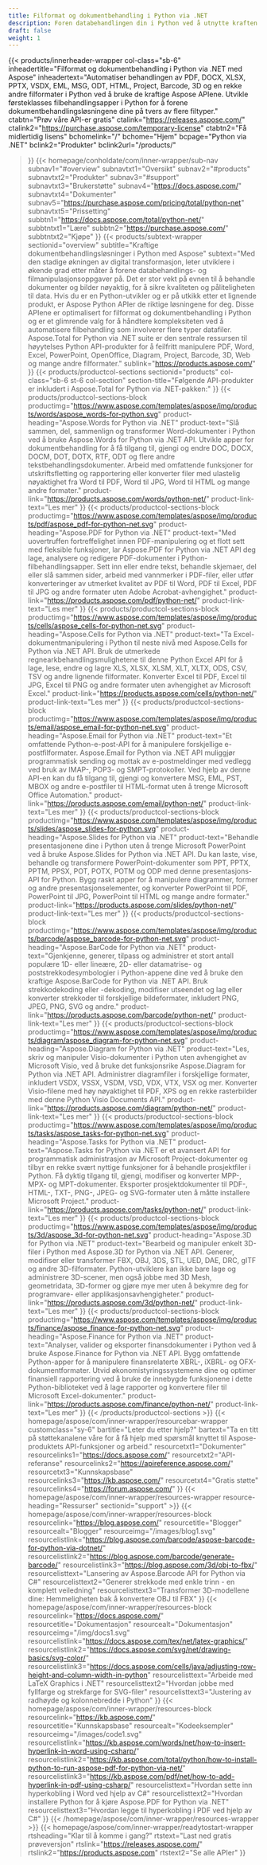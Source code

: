 ```yaml
---
title: Filformat og dokumentbehandling i Python via .NET
description: Foren databehandlingen din i Python ved å utnytte kraften til Aspose Python via .NET-filformat-API-er for å behandle dokumentene og bildene dine nøyaktig.
draft: false
weight: 1
---
```

{{< products/innerheader-wrapper col-class="sb-6"
  inheadertitle="Filformat og dokumentbehandling i Python via .NET med Aspose"
  inheadertext="Automatiser behandlingen av PDF, DOCX, XLSX, PPTX, VSDX, EML, MSG, ODT, HTML, Project, Barcode, 3D og en rekke andre filformater i Python ved å bruke de kraftige Aspose APIene. Utvikle førsteklasses filbehandlingsapper i Python for å forene dokumentbehandlingsløsningene dine på tvers av flere filtyper."
  ctabtn="Prøv våre API-er gratis"
  ctalink="https://releases.aspose.com/"
  ctalink2="https://purchase.aspose.com/temporary-license"
  ctabtn2="Få midlertidig lisens"
  bchomelink="/"
  bchome="Hjem"
  bcpage="Python via .NET"
  bclink2="Produkter"
  bclink2url="/products/"
  >}}
  {{< homepage/conholdate/com/inner-wrapper/sub-nav 
subnav1="#overview"
subnavtxt1="Oversikt" 
subnav2="#products"
subnavtxt2="Produkter" 
subnav3="#support"
subnavtxt3="Brukerstøtte" 
subnav4="https://docs.aspose.com/"
subnavtxt4="Dokumenter" 
subnav5="https://purchase.aspose.com/pricing/total/python-net"
subnavtxt5="Prissetting" 
subbtn1="https://docs.aspose.com/total/python-net/"
subbtntxt1="Lære"
subbtn2="https://purchase.aspose.com/"
subbtntxt2="Kjøpe"
>}}
   {{< products/subtext-wrapper sectionid="overview" 
   subtitle="Kraftige dokumentbehandlingsløsninger i Python med Aspose"
   subtext="Med den stadige økningen av digital transformasjon, leter utviklere i økende grad etter måter å forene databehandlings- og filmanipulasjonsoppgaver på. Det er stor vekt på evnen til å behandle dokumenter og bilder nøyaktig, for å sikre kvaliteten og påliteligheten til data. Hvis du er en Python-utvikler og er på utkikk etter et lignende produkt, er Aspose Python APIer de riktige løsningene for deg. Disse APIene er optimalisert for filformat og dokumentbehandling i Python og er et glimrende valg for å håndtere kompleksiteten ved å automatisere filbehandling som involverer flere typer datafiler. Aspose.Total for Python via .NET suite er den sentrale ressursen til høyytelses Python API-produkter for å feilfritt manipulere PDF, Word, Excel, PowerPoint, OpenOffice, Diagram, Project, Barcode, 3D, Web og mange andre filformater."
   sublink="https://products.aspose.com/"
   >}} 
{{< products/productcol-sections sectionid="products" 
col-class="sb-6 st-6 col-section"
section-title="Følgende API-produkter er inkludert i Aspose.Total for Python via .NET-pakken:"
>}}
{{< products/productcol-sections-block
productimg="https://www.aspose.com/templates/aspose/img/products/words/aspose_words-for-python.svg"
product-heading="Aspose.Words for Python via .NET"
product-text="Slå sammen, del, sammenlign og transformer Word-dokumenter i Python ved å bruke Aspose.Words for Python via .NET API. Utvikle apper for dokumentbehandling for å få tilgang til, gjengi og endre DOC, DOCX, DOCM, DOT, DOTX, RTF, ODT og flere andre tekstbehandlingsdokumenter. Arbeid med omfattende funksjoner for utskriftsfletting og rapportering eller konverter filer med ulastelig nøyaktighet fra Word til PDF, Word til JPG, Word til HTML og mange andre formater."
product-link="https://products.aspose.com/words/python-net/"
product-link-text="Les mer"
>}}
{{< products/productcol-sections-block
productimg="https://www.aspose.com/templates/aspose/img/products/pdf/aspose_pdf-for-python-net.svg"
product-heading="Aspose.PDF for Python via .NET"
product-text="Med uovertruffen fortreffelighet innen PDF-manipulering og et flott sett med fleksible funksjoner, lar Aspose.PDF for Python via .NET API deg lage, analysere og redigere PDF-dokumenter i Python-filbehandlingsapper. Sett inn eller endre tekst, behandle skjemaer, del eller slå sammen sider, arbeid med vannmerker i PDF-filer, eller utfør konverteringer av utmerket kvalitet av PDF til Word, PDF til Excel, PDF til JPG og andre formater uten Adobe Acrobat-avhengighet."
product-link="https://products.aspose.com/pdf/python-net/"
product-link-text="Les mer"
>}}
{{< products/productcol-sections-block
productimg="https://www.aspose.com/templates/aspose/img/products/cells/aspose_cells-for-python-net.svg"
product-heading="Aspose.Cells for Python via .NET"
product-text="Ta Excel-dokumentmanipulering i Python til neste nivå med Aspose.Cells for Python via .NET API. Bruk de utmerkede regnearkbehandlingsmulighetene til denne Python Excel API for å lage, lese, endre og lagre XLS, XLSX, XLSM, XLT, XLTX, ODS, CSV, TSV og andre lignende filformater. Konverter Excel til PDF, Excel til JPG, Excel til PNG og andre formater uten avhengighet av Microsoft Excel."
product-link="https://products.aspose.com/cells/python-net/"
product-link-text="Les mer"
>}}
{{< products/productcol-sections-block
productimg="https://www.aspose.com/templates/aspose/img/products/email/aspose_email-for-python-net.svg"
product-heading="Aspose.Email for Python via .NET"
product-text="Et omfattende Python-e-post-API for å manipulere forskjellige e-postfilformater. Aspose.Email for Python via .NET API muliggjør programmatisk sending og mottak av e-postmeldinger med vedlegg ved bruk av IMAP-, POP3- og SMPT-protokoller. Ved hjelp av denne API-en kan du få tilgang til, gjengi og konvertere MSG, EML, PST, MBOX og andre e-postfiler til HTML-format uten å trenge Microsoft Office Automation."
product-link="https://products.aspose.com/email/python-net/"
product-link-text="Les mer"
>}}
{{< products/productcol-sections-block
productimg="https://www.aspose.com/templates/aspose/img/products/slides/aspose_slides-for-python.svg"
product-heading="Aspose.Slides for Python via .NET"
product-text="Behandle presentasjonene dine i Python uten å trenge Microsoft PowerPoint ved å bruke Aspose.Slides for Python via .NET API. Du kan laste, vise, behandle og transformere PowerPoint-dokumenter som PPT, PPTX, PPTM, PPSX, POT, POTX, POTM og ODP med denne presentasjons-API for Python. Bygg raskt apper for å manipulere diagrammer, former og andre presentasjonselementer, og konverter PowerPoint til PDF, PowerPoint til JPG, PowerPoint til HTML og mange andre formater."
product-link="https://products.aspose.com/slides/python-net/"
product-link-text="Les mer"
>}}
{{< products/productcol-sections-block
productimg="https://www.aspose.com/templates/aspose/img/products/barcode/aspose_barcode-for-python-net.svg"
product-heading="Aspose.BarCode for Python via .NET"
product-text="Gjenkjenne, generer, tilpass og administrer et stort antall populære 1D- eller lineære, 2D- eller datamatrise- og poststrekkodesymbologier i Python-appene dine ved å bruke den kraftige Aspose.BarCode for Python via .NET API. Bruk strekkodekoding eller -dekoding, modifiser utseendet og lag eller konverter strekkoder til forskjellige bildeformater, inkludert PNG, JPEG, PNG, SVG og andre."
product-link="https://products.aspose.com/barcode/python-net/"
product-link-text="Les mer"
>}}
{{< products/productcol-sections-block
productimg="https://www.aspose.com/templates/aspose/img/products/diagram/aspose_diagram-for-python-net.svg"
product-heading="Aspose.Diagram for Python via .NET"
product-text="Les, skriv og manipuler Visio-dokumenter i Python uten avhengighet av Microsoft Visio, ved å bruke det funksjonsrike Aspose.Diagram for Python via .NET API. Administrer diagramfiler i forskjellige formater, inkludert VSDX, VSSX, VSDM, VSD, VDX, VTX, VSX og mer. Konverter Visio-filene med høy nøyaktighet til PDF, XPS og en rekke rasterbilder med denne Python Visio Documents API."
product-link="https://products.aspose.com/diagram/python-net/"
product-link-text="Les mer"
>}}
{{< products/productcol-sections-block
productimg="https://www.aspose.com/templates/aspose/img/products/tasks/aspose_tasks-for-python-net.svg"
product-heading="Aspose.Tasks for Python via .NET"
product-text="Aspose.Tasks for Python via .NET er et avansert API for programmatisk administrasjon av Microsoft Project-dokumenter og tilbyr en rekke svært nyttige funksjoner for å behandle prosjektfiler i Python. Få dyktig tilgang til, gjengi, modifiser og konverter MPP-, MPX- og MPT-dokumenter. Eksporter prosjektdokumenter til PDF-, HTML-, TXT-, PNG-, JPEG- og SVG-formater uten å måtte installere Microsoft Project."
product-link="https://products.aspose.com/tasks/python-net/"
product-link-text="Les mer"
>}}
{{< products/productcol-sections-block
productimg="https://www.aspose.com/templates/aspose/img/products/3d/aspose_3d-for-python-net.svg"
product-heading="Aspose.3D for Python via .NET"
product-text="Bearbeid og manipuler enkelt 3D-filer i Python med Aspose.3D for Python via .NET API. Generer, modifiser eller transformer FBX, OBJ, 3DS, STL, UED, DAE, DRC, gITF og andre 3D-filformater. Python-utviklere kan ikke bare lage og administrere 3D-scener, men også jobbe med 3D Mesh, geometridata, 3D-former og gjøre mye mer uten å bekymre deg for programvare- eller applikasjonsavhengigheter."
product-link="https://products.aspose.com/3d/python-net/"
product-link-text="Les mer"
>}}
{{< products/productcol-sections-block
productimg="https://www.aspose.com/templates/aspose/img/products/finance/aspose_finance-for-python-net.svg"
product-heading="Aspose.Finance for Python via .NET"
product-text="Analyser, valider og eksporter finansdokumenter i Python ved å bruke Aspose.Finance for Python via .NET API. Bygg omfattende Python-apper for å manipulere finansrelaterte XBRL-, iXBRL- og OFX-dokumentformater. Utvid økonomistyringssystemene dine og optimer finansiell rapportering ved å bruke de innebygde funksjonene i dette Python-biblioteket ved å lage rapporter og konvertere filer til Microsoft Excel-dokumenter."
product-link="https://products.aspose.com/finance/python-net/"
product-link-text="Les mer"
>}}
{{< /products/productcol-sections >}}
{{< homepage/aspose/com/inner-wrapper/resourcebar-wrapper
customclass="sy-6"
bartitle="Leter du etter hjelp?"
bartext="Ta en titt på støttekanalene våre for å få hjelp med spørsmål knyttet til Aspose-produktets API-funksjoner og arbeid."
resourcetxt1="Dokumenter"
resourcelinks1="https://docs.aspose.com/"
resourcetxt2="API-referanse"
resourcelinks2="https://apireference.aspose.com/"
resourcetxt3="Kunnskapsbase"
resourcelinks3="https://kb.aspose.com/"
resourcetxt4="Gratis støtte"
resourcelinks4="https://forum.aspose.com/"
>}}
{{< homepage/aspose/com/inner-wrapper/resources-wrapper
resource-heading="Ressurser"
sectionid="support" >}}
{{< homepage/aspose/com/inner-wrapper/resources-block
resourcelink="https://blog.aspose.com/"
resourcetitle="Blogger"
resourcealt="Blogger"
resourceimg="/images/blog1.svg"
resourcelistlink="https://blog.aspose.com/barcode/aspose-barcode-for-python-via-dotnet/"
resourcelistlink2="https://blog.aspose.com/barcode/generate-barcode/"
resourcelistlink3="https://blog.aspose.com/3d/obj-to-fbx/"
resourcelisttext="Lansering av Aspose.Barcode API for Python via C#"
resourcelisttext2="Generer strekkode med enkle trinn - en komplett veiledning"
resourcelisttext3="Transformer 3D-modellene dine: Hemmeligheten bak å konvertere OBJ til FBX"
>}}
{{< homepage/aspose/com/inner-wrapper/resources-block
resourcelink="https://docs.aspose.com/"
resourcetitle="Dokumentasjon"
resourcealt="Dokumentasjon"
resourceimg="/img/docs1.svg"
resourcelistlink="https://docs.aspose.com/tex/net/latex-graphics/"
resourcelistlink2="https://docs.aspose.com/svg/net/drawing-basics/svg-color/"
resourcelistlink3="https://docs.aspose.com/cells/java/adjusting-row-height-and-column-width-in-python"
resourcelisttext="Arbeide med LaTeX Graphics i .NET"
resourcelisttext2="Hvordan jobbe med fyllfarge og strekfarge for SVG-filer"
resourcelisttext3="Justering av radhøyde og kolonnebredde i Python"
>}}
{{< homepage/aspose/com/inner-wrapper/resources-block resourcelink="https://kb.aspose.com/"
resourcetitle="Kunnskapsbase"
resourcealt="Kodeeksempler"
resourceimg="/images/code1.svg"
resourcelistlink="https://kb.aspose.com/words/net/how-to-insert-hyperlink-in-word-using-csharp/"
resourcelistlink2="https://kb.aspose.com/total/python/how-to-install-python-to-run-aspose-pdf-for-python-via-net/"
resourcelistlink3="https://kb.aspose.com/pdf/net/how-to-add-hyperlink-in-pdf-using-csharp/"
resourcelisttext="Hvordan sette inn hyperkobling i Word ved hjelp av C#"
resourcelisttext2="Hvordan installere Python for å kjøre Aspose.PDF for Python via .NET"
resourcelisttext3="Hvordan legge til hyperkobling i PDF ved hjelp av C#"
>}}
{{< /homepage/aspose/com/inner-wrapper/resources-wrapper >}}
{{< homepage/aspose/com/inner-wrapper/readytostart-wrapper
rtsheading="Klar til å komme i gang?"
rtstext="Last ned gratis prøveversjon"
rtslink="https://releases.aspose.com/"
rtslink2="https://products.aspose.com"
rtstext2="Se alle APIer"
>}}
